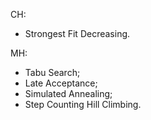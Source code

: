 CH:
- Strongest Fit Decreasing.

MH:
- Tabu Search;
- Late Acceptance;
- Simulated Annealing;
- Step Counting Hill Climbing.
